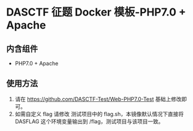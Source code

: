 # DASCTF 征题 Docker 模板-PHP7.0 + Apache
## 内含组件
- PHP7.0 + Apache

## 使用方法
1. 请在 https://github.com/DASCTF-Test/Web-PHP7.0-Test  基础上修改即可。
2. 如需自定义 flag 请修改 测试项目中的 flag.sh，本镜像默认情况下直接将 DASFLAG 这个环境变量输出到 /flag，测试项目与该项目一致。
